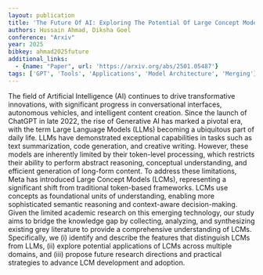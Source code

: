 ```yaml
---
layout: publication
title: 'The Future Of AI: Exploring The Potential Of Large Concept Models'
authors: Hussain Ahmad, Diksha Goel
conference: "Arxiv"
year: 2025
bibkey: ahmad2025future
additional_links:
  - {name: "Paper", url: 'https://arxiv.org/abs/2501.05487'}
tags: ['GPT', 'Tools', 'Applications', 'Model Architecture', 'Merging']
---
```

The field of Artificial Intelligence (AI) continues to drive transformative
innovations, with significant progress in conversational interfaces, autonomous
vehicles, and intelligent content creation. Since the launch of ChatGPT in late
2022, the rise of Generative AI has marked a pivotal era, with the term Large
Language Models (LLMs) becoming a ubiquitous part of daily life. LLMs have
demonstrated exceptional capabilities in tasks such as text summarization, code
generation, and creative writing. However, these models are inherently limited
by their token-level processing, which restricts their ability to perform
abstract reasoning, conceptual understanding, and efficient generation of
long-form content. To address these limitations, Meta has introduced Large
Concept Models (LCMs), representing a significant shift from traditional
token-based frameworks. LCMs use concepts as foundational units of
understanding, enabling more sophisticated semantic reasoning and context-aware
decision-making. Given the limited academic research on this emerging
technology, our study aims to bridge the knowledge gap by collecting,
analyzing, and synthesizing existing grey literature to provide a comprehensive
understanding of LCMs. Specifically, we (i) identify and describe the features
that distinguish LCMs from LLMs, (ii) explore potential applications of LCMs
across multiple domains, and (iii) propose future research directions and
practical strategies to advance LCM development and adoption.
